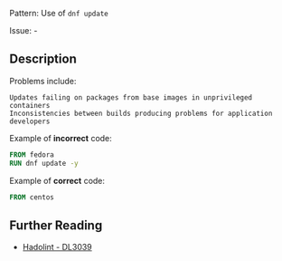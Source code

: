 Pattern: Use of `dnf update`

Issue: -

## Description

Problems include:

    Updates failing on packages from base images in unprivileged containers
    Inconsistencies between builds producing problems for application developers


Example of **incorrect** code:

```dockerfile
FROM fedora
RUN dnf update -y
```

Example of **correct** code:

```dockerfile
FROM centos
```

## Further Reading

* [Hadolint - DL3039](https://github.com/hadolint/hadolint/wiki/DL3039)
